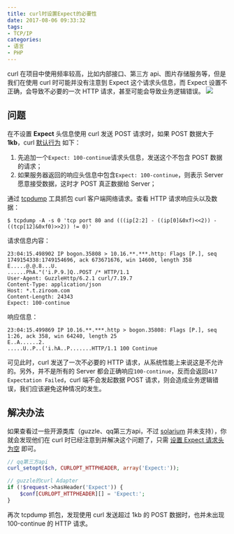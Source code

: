 ```yaml
---
title: curl时设置Expect的必要性
date: 2017-08-06 09:33:32
tags:
- TCP/IP
categories:
- 语言
- PHP
---
```


curl 在项目中使用频率较高，比如内部接口、第三方 api、图片存储服务等，但是我们在使用 curl 时可能并没有注意到 Expect 这个请求头信息，而 Expect 设置不正确，会导致不必要的一次 HTTP 请求，甚至可能会导致业务逻辑错误。
![](https://img3.fanhaobai.com/2017/08/curl-expect-continue/d6ab643f-3c28-4721-a362-1e9133c6bc14.png)<!--more-->

## 问题

在不设置 **Expect** 头信息使用 curl 发送 POST 请求时，如果 POST 数据大于 **1kb**，curl [默认行为](http://www.w3.org/Protocols/rfc2616/rfc2616-sec8.html#sec8.2.3) 如下：

1. 先追加一个`Expect: 100-continue`请求头信息，发送这个不包含 POST 数据的请求；
2. 如果服务器返回的响应头信息中包含`Expect: 100-continue`，则表示 Server 愿意接受数据，这时才 POST 真正数据给 Server；

通过 [tcpdump](http://www.cnblogs.com/ggjucheng/archive/2012/01/14/2322659.html) 工具抓包 curl 客户端网络请求。查看 HTTP 请求响应头以及数据：

```Shell
$ tcpdump -A -s 0 'tcp port 80 and (((ip[2:2] - ((ip[0]&0xf)<<2)) - ((tcp[12]&0xf0)>>2)) != 0)'
```

请求信息内容：

```HTTP
23:04:15.498902 IP bogon.35808 > 10.16.**.***.http: Flags [P.], seq 1749154338:1749154696, ack 673671676, win 14600, length 358
E.....@.@.8...U.
......PhA."('i.P.9.]Q..POST /* HTTP/1.1
User-Agent: GuzzleHttp/6.2.1 curl/7.19.7
Content-Type: application/json
Host: *.t.ziroom.com
Content-Length: 24343
Expect: 100-continue
```

响应信息：

```HTTP
23:04:15.499869 IP 10.16.**.***.http > bogon.35808: Flags [P.], seq 1:26, ack 358, win 64240, length 25
E..A......2.
.....U..P..('i.hA..P.......HTTP/1.1 100 Continue
```

可见此时，curl 发送了一次不必要的 HTTP 请求，从系统性能上来说这是不允许的。另外，并不是所有的 Server 都会正确响应`100-continue`，反而会返回`417 Expectation Failed`，curl 端不会发起数据 POST 请求，则会造成业务逻辑错误，我们应该避免这种情况的发生。

## 解决办法

如果查看过一些开源类库（guzzle、qq第三方api，不过 [solarium](https://github.com/solariumphp/solarium) 并未支持），你就会发现他们在 curl 时已经注意到并解决这个问题了，只需 [设置 Expect 请求头为空](#) 即可。

```PHP
// qq第三方api
curl_setopt($ch, CURLOPT_HTTPHEADER, array('Expect:'));

// guzzle的curl Adapter
if (!$request->hasHeader('Expect')) {
    $conf[CURLOPT_HTTPHEADER][] = 'Expect:';
}
```

再次 tcpdump 抓包，发现使用 curl 发送超过 1kb 的 POST 数据时，也并未出现 100-continue 的 HTTP 请求。
